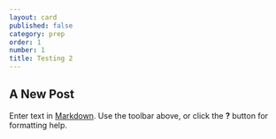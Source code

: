 ```yaml
---
layout: card
published: false
category: prep
order: 1
number: 1
title: Testing 2
---
```


## A New Post

Enter text in [Markdown](http://daringfireball.net/projects/markdown/). Use the toolbar above, or click the **?** button for formatting help.
